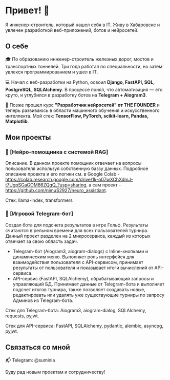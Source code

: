 # Привет! 👋

Я инженер-строитель, который нашел себя в IT. Живу в Хабаровске и увлечен разработкой веб-приложений, ботов и нейросетей.

## О себе

🎓 По образованию инженер-строитель железных дорог, мостов и транспортных тоннелей. Три года работал по специальности, но затем увлекся программированием и ушел в IT.

💻 Начал с веб-разработки на Python, освоил **Django, FastAPI, SQL, PostgreSQL, SQLAlchemy**. В процессе понял, что автоматизация — это круто, и углубился в разработку ботов на **Telegram + Aiogram3**.

🧠 Позже прошел курс **"Разработчик нейросетей" от THE FOUNDER** и теперь развиваюсь в области машинного обучения и искусственного интеллекта. Мой стек: **TensorFlow, PyTorch, scikit-learn, Pandas, Matplotlib**.

## Мои проекты

### 📌 [Нейро-помощника с системой RAG]
Описание.
В данном проекте помощник отвечает на вопросы пользователя используя собственную баззу данных. Подробное описание проекта и его логики см. в Google Colab - https://colab.research.google.com/drive/1k-o07wXChXdmJ-t7UgpSGaGOM66ZQgQ_?usp=sharing, а сам проект - https://github.com/nimuS2927/neuro_assistiant.

Стек: llama-index, transformers

### 📌 [Игровой Telegram-бот]
Создал бота для подсчета результатов в игре Гольф. Результаты считаются в рельном времени для всех пользователей турнира. Данный проект разделен на 2 микросервиса, каждый из которых отвечает за свою область задач.
* Telegram-бот (Aiogram3, aiogram-dialogs) с Inline-кнопками и динамическим меню. Выполняет роль интерфейся для взаимодействия пользователя с API-сервисом, принимает результаты от пользователя и показывает итоги вычислений от API-сервиса.
* API-сервис (FastAPI, SQLAlchemy), обрабатывающий запросы и управляющий БД. Принимает данные от Telegram-бота и выполняет подсчет итогов турнира, также позволяет создавать новые, редактировать или удалять уже существующие турниры по запросу Админов из Telegram-бота.
  
Стек для Telegram-бота: Aiogram3, aiogram-dialog, SQLAlchemy, requests, pyjwt.

Стек для API-сервиса: FastAPI, SQLAlchemy, pydantic, alembic, asyncpg, pyjwt.
## Связаться со мной

📬 Telegram: @suminia

Буду рад новым проектам и сотрудничеству!


